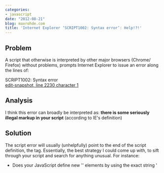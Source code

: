 ```yaml
---
categories:
- javascript
date: "2012-08-21"
blog: maxrohde.com
title: 'Internet Explorer ‘SCRIPT1002: Syntax error’: Help!?!'
---
```


## Problem

A script that otherwise is interpreted by other major browsers (Chrome/ Firefox) without problems, prompts Internet Explorer to issue an error along the lines of:

SCRIPT1002: Syntax error  
[edit-snapshot, line 2230 character 1](0)

## Analysis

I think this error can broadly be interpreted as: **there is some seriously illegal markup in your script** (according to IE's definition)

## Solution

The script error will usually (unhelpfully) point to the end of the script definition, the </script> tag. Essentially, the best strategy I could come up with, to sift through your script and search for anything unusual. For instance:

- Does your JavaScript define new '<script></script>' elements by using the exact string '<script>'
- Does your JavaScript markup resembling HTML/XML style comments, such as \`<!--' or '-->'

## Resources

[JAVASCRIPT WITHIN AJAX FAILS TO LOAD IN IE - ERROR 80020101](http://bugs.jquery.com/ticket/9221)